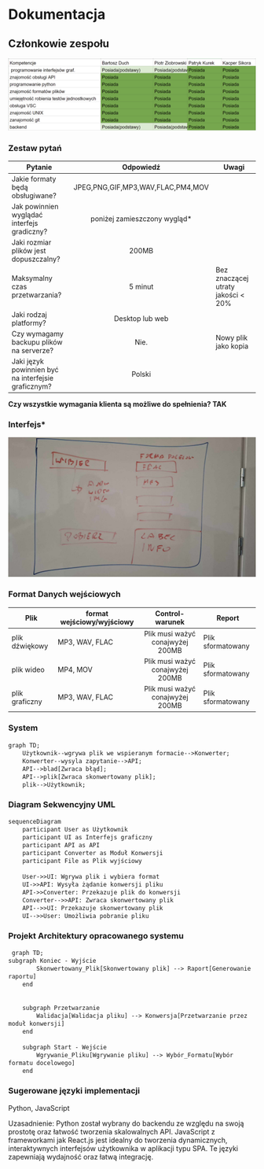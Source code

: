 # Dokumentacja

## Członkowie zespołu

![kompetenecje](https://raw.githubusercontent.com/kurs0n/IO_2024/refs/heads/main/pictures/tabela.png)

### Zestaw pytań

| Pytanie      | Odpowiedź                  | Uwagi|
| ------------- |:-------------------:| -----|
| Jakie formaty będą obsługiwane?   |JPEG,PNG,GIF,MP3,WAV,FLAC,PM4,MOV |  |
| Jak powinnien wyglądać interfejs gradiczny?   | poniżej zamieszczony wygląd*        |   |
| Jaki rozmiar plików jest dopuszczalny? | 200MB            |     |
| Maksymalny czas przetwarzania? | 5 minut | Bez znaczącej utraty jakości < 20%
| Jaki rodzaj platformy? | Desktop lub web |
| Czy wymagamy backupu plików na serverze? | Nie. | Nowy plik jako kopia
|Jaki język powinnien być na interfejsie graficznym? | Polski |

**Czy wszystkie wymagania klienta są możliwe do spełnienia? TAK**

### Interfejs*

![interfejs](https://raw.githubusercontent.com/kurs0n/IO_2024/refs/heads/main/pictures/design.jpg)

### Format Danych wejściowych
| Plik      | format wejściowy/wyjściowy | Control-warunek                  | Report|
| ------------- |-|:-------------------:| -----|
|plik dźwiękowy|MP3, WAV, FLAC| Plik musi ważyć conajwyżej 200MB | Plik sformatowany
|plik wideo|MP4, MOV| Plik musi ważyć conajwyżej 200MB | Plik sformatowany
|plik graficzny|MP3, WAV, FLAC| Plik musi ważyć conajwyżej 200MB | Plik sformatowany

### System

```mermaid
graph TD;
    Użytkownik--wgrywa plik we wspieranym formacie-->Konwerter;
    Konwerter--wysyla zapytanie-->API;
    API-->blad[Zwraca błąd];
    API-->plik[Zwraca skonwertowany plik];
    plik-->Użytkownik;
```

### Diagram Sekwencyjny UML
```mermaid
sequenceDiagram
    participant User as Użytkownik
    participant UI as Interfejs graficzny
    participant API as API
    participant Converter as Moduł Konwersji
    participant File as Plik wyjściowy

    User->>UI: Wgrywa plik i wybiera format
    UI->>API: Wysyła żądanie konwersji pliku
    API->>Converter: Przekazuje plik do konwersji
    Converter-->>API: Zwraca skonwertowany plik
    API-->>UI: Przekazuje skonwertowany plik
    UI-->>User: Umożliwia pobranie pliku
 ```
### Projekt Architektury opracowanego systemu
```mermaid
 graph TD;
subgraph Koniec - Wyjście
        Skonwertowany_Plik[Skonwertowany plik] --> Raport[Generowanie raportu]
    end
    

    subgraph Przetwarzanie
        Walidacja[Walidacja pliku] --> Konwersja[Przetwarzanie przez moduł konwersji]
    end

    subgraph Start - Wejście
        Wgrywanie_Pliku[Wgrywanie pliku] --> Wybór_Formatu[Wybór formatu docelowego]
    end
```
### Sugerowane języki implementacji
Python, JavaScript

Uzasadnienie: Python został wybrany do backendu ze względu na swoją prostotę oraz łatwość tworzenia skalowalnych API. JavaScript z frameworkami jak React.js jest idealny do tworzenia dynamicznych, interaktywnych interfejsów użytkownika w aplikacji typu SPA. Te języki zapewniają wydajność oraz łatwą integrację.
